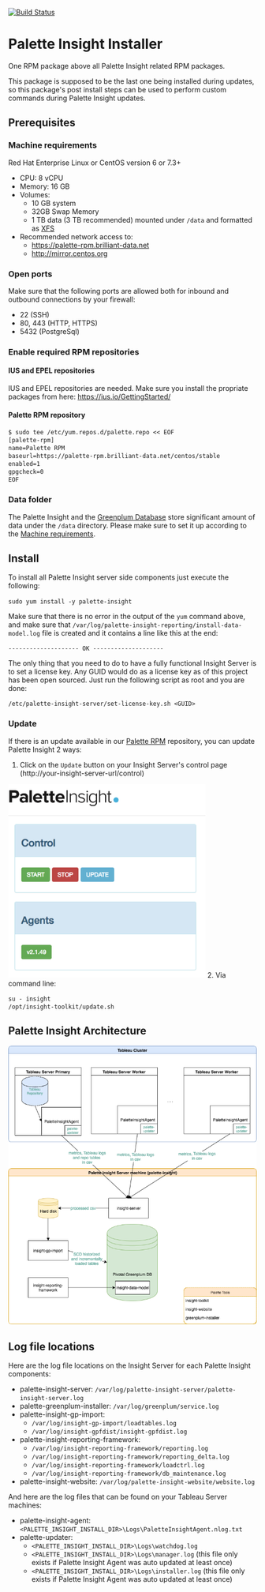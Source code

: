 [![Build Status](https://travis-ci.org/palette-software/palette-insight.svg?branch=master)](https://travis-ci.org/palette-software/palette-insight)

# Palette Insight Installer
One RPM package above all Palette Insight related RPM packages.

This package is supposed to be the last one being installed during updates, so this package's post install steps can be used to perform custom commands during Palette Insight updates.

## Prerequisites

### Machine requirements
Red Hat Enterprise Linux or CentOS version 6 or 7.3+
* CPU: 8 vCPU
* Memory: 16 GB
* Volumes:
  * 10 GB system
  * 32GB Swap Memory
  * 1 TB data (3 TB recommended) mounted under `/data` and formatted as [XFS](https://access.redhat.com/documentation/en-us/red_hat_enterprise_linux/7/html/storage_administration_guide/ch-xfs)
* Recommended network access to:
  * https://palette-rpm.brilliant-data.net
  * http://mirror.centos.org

### Open ports
Make sure that the following ports are allowed both for inbound and outbound connections by your firewall:
* 22 (SSH)
* 80, 443 (HTTP, HTTPS)
* 5432 (PostgreSql)

### Enable required RPM repositories

#### IUS and EPEL repositories

IUS and EPEL repositories are needed. Make sure you install the propriate packages from here:
https://ius.io/GettingStarted/

#### Palette RPM repository

```
$ sudo tee /etc/yum.repos.d/palette.repo << EOF
[palette-rpm]
name=Palette RPM
baseurl=https://palette-rpm.brilliant-data.net/centos/stable
enabled=1
gpgcheck=0
EOF
```

### Data folder

The Palette Insight and the [Greenplum Database](https://github.com/palette-software/greenplum-installer) store significant amount of data under the `/data` directory. Please make sure to set it up according to the [Machine requirements](#machine-requirements).

## Install

To install all Palette Insight server side components just execute the following:

`sudo yum install -y palette-insight`

Make sure that there is no error in the output of the `yum` command above, and make sure that `/var/log/palette-insight-reporting/install-data-model.log` file is created and it contains a line like this at the end:
```
-------------------- OK --------------------
```

The only thing that you need to do to have a fully functional Insight Server is to set a license key. Any GUID would do as a license key as of this project has been open sourced. Just run the following script as root and you are done:
```
/etc/palette-insight-server/set-license-key.sh <GUID>
```

### Update
If there is an update available in our [Palette RPM](http://palette-rpm.brilliant-data.net/) repository, you can update Palette Insight 2 ways:
1. Click on the `Update` button on your Insight Server's control page (http://your-insight-server-url/control)
<img src="https://github.com/palette-software/PaletteInsightAgent/blob/master/docs/resources/insight-server-control-page.png" alt="Insight Server Control Page" width="400" >
2. Via command line:

```
su - insight
/opt/insight-toolkit/update.sh
```

## Palette Insight Architecture

![GitHub Logo](https://github.com/palette-software/palette-insight/blob/master/insight-system-diagram.png?raw=true)

## Log file locations
Here are the log file locations on the Insight Server for each Palette Insight components:
* palette-insight-server: `/var/log/palette-insight-server/palette-insight-server.log`
* palette-greenplum-installer: `/var/log/greenplum/service.log`
* palette-insight-gp-import:
  * `/var/log/insight-gp-import/loadtables.log`
  * `/var/log/insight-gpfdist/insight-gpfdist.log`
* palette-insight-reporting-framework:
  * `/var/log/insight-reporting-framework/reporting.log`
  * `/var/log/insight-reporting-framework/reporting_delta.log`
  * `/var/log/insight-reporting-framework/loadctrl.log`
  * `/var/log/insight-reporting-framework/db_maintenance.log`
* palette-insight-website: `/var/log/palette-insight-website/website.log`

And here are the log files that can be found on your Tableau Server machines:
* palette-insight-agent: `<PALETTE_INSIGHT_INSTALL_DIR>\Logs\PaletteInsightAgent.nlog.txt`
* palette-updater:
  * `<PALETTE_INSIGHT_INSTALL_DIR>\Logs\watchdog.log`
  * `<PALETTE_INSIGHT_INSTALL_DIR>\Logs\manager.log` (this file only exists if Palette Insight Agent was auto updated at least once)
  * `<PALETTE_INSIGHT_INSTALL_DIR>\Logs\installer.log` (this file only exists if Palette Insight Agent was auto updated at least once)
